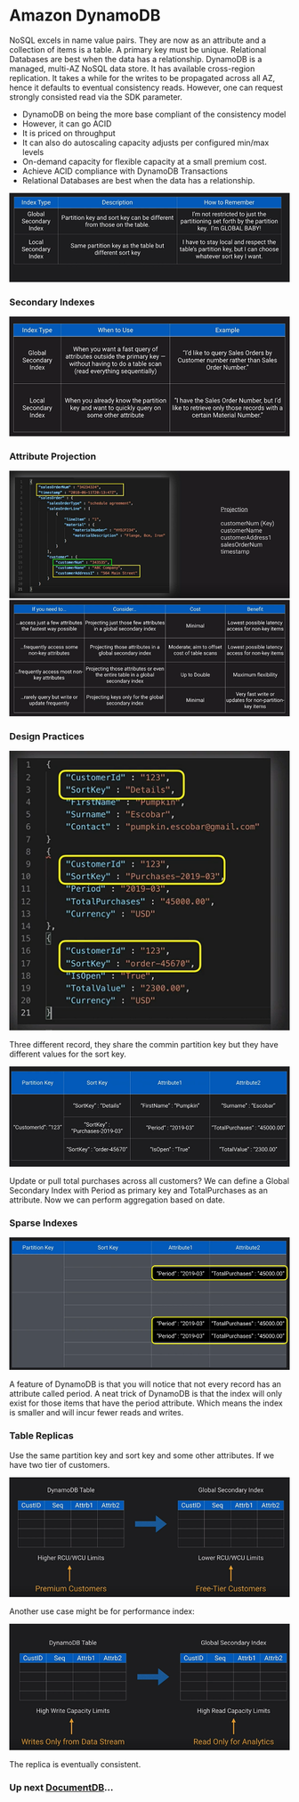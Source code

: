 # Amazon DynamoDB

NoSQL excels in name value pairs. They are now as an attribute and a collection of items is a table. A primary key must be unique. Relational Databases are best when the data has a relationship. DynamoDB is a managed, multi-AZ NoSQL data store. It has available cross-region replication. It takes a while for the writes to be propagated across all AZ, hence it defaults to eventual consistency reads. However, one can request strongly consisted read via the SDK parameter.

- DynamoDB on being the more base compliant of the consistency model
- However, it can go ACID
- It is priced on throughput
- It can also do autoscaling capacity adjusts per configured min/max levels
- On-demand capacity for flexible capacity at a small premium cost.
- Achieve ACID compliance with DynamoDB Transactions
- Relational Databases are best when the data has a relationship.

![Amazon DynamoDB Index](../../assets/dynamoDB-indexes.png)

### Secondary Indexes

![Amazon DynamoDB Secondary](../../assets/dynamo-indexes-2.png)

### Attribute Projection

![DynamoDB attribute](../../assets/dynamoDB-attribution.png)
![Amazon DynamoDB](../../assets/dynamodb-decision.png)

### Design Practices

![DynamoDB Practices](../../assets/dynamodb-design.png)

Three different record, they share the commin partition key but they have different values for the sort key.

![DynamoDB Partition](../../assets/dynamodb-records.png)

Update or pull total purchases across all customers? We can define a Global Secondary Index with Period as primary key and TotalPurchases as an attribute. Now we can perform aggregation based on date.

### Sparse Indexes

![DynamoDB Sparse](../../assets/dynamodb-sparse-indexes.png)

A feature of DynamoDB is that you will notice that not every record has an attribute called period. A neat trick of DynamoDB is that the index will only exist for those items that have the period attribute. Which means the index is smaller and will incur fewer reads and writes.

### Table Replicas

Use the same partition key and sort key and some other attributes. If we have two tier of customers.

![DynamoDB Performance](../../assets/dynamodb-global-secondary-index.png)

Another use case might be for performance index:

![DynamoDB Tables](../../assets/dynamodb-performance-index.png)

The replica is eventually consistent.

### Up next [DocumentDB](../amazon-documentdb/README.md)...
